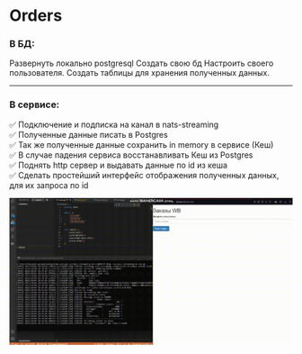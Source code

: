# Orders
### В БД: 
Развернуть локально postgresql
Создать свою бд
Настроить своего пользователя. 
Создать таблицы для хранения полученных данных.
____
### В сервисе:
:white_check_mark: Подключение и подписка на канал в nats-streaming\
:white_check_mark: Полученные данные писать в Postgres\
:white_check_mark: Так же полученные данные сохранить in memory в сервисе (Кеш)\
:white_check_mark: В случае падения сервиса восстанавливать Кеш из Postgres\
:white_check_mark: Поднять http сервер и выдавать данные по id из кеша\
:white_check_mark: Сделать простейший интерфейс отображения полученных данных, для
их запроса по id

![video](https://raw.githubusercontent.com/AlexSergo/Orders/main/video.gif)
